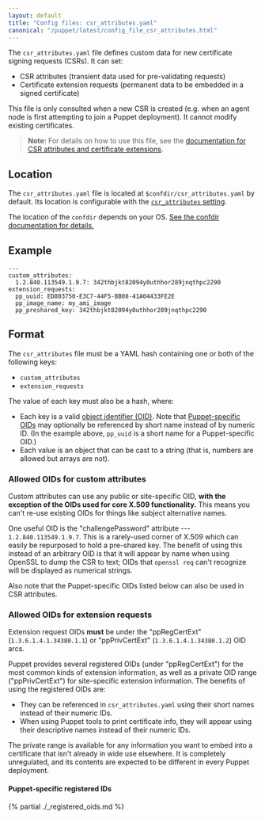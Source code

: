 ```yaml
---
layout: default
title: "Config files: csr_attributes.yaml"
canonical: "/puppet/latest/config_file_csr_attributes.html"
---
```


[csr_attributes]: /puppet/3.8/configuration.html#csrattributes

The `csr_attributes.yaml` file defines custom data for new certificate signing requests (CSRs). It can set:

* CSR attributes (transient data used for pre-validating requests)
* Certificate extension requests (permanent data to be embedded in a signed certificate)

This file is only consulted when a new CSR is created (e.g. when an agent node is first attempting to join a Puppet deployment). It cannot modify existing certificates.

> **Note:** For details on how to use this file, see the [documentation for CSR attributes and certificate extensions](./ssl_attributes_extensions.html).

## Location

The `csr_attributes.yaml` file is located at `$confdir/csr_attributes.yaml` by default. Its location is configurable with the [`csr_attributes` setting][csr_attributes].

The location of the `confdir` depends on your OS. [See the confdir documentation for details.][confdir]

[confdir]: ./dirs_confdir.html

## Example

    ---
    custom_attributes:
      1.2.840.113549.1.9.7: 342thbjkt82094y0uthhor289jnqthpc2290
    extension_requests:
      pp_uuid: ED803750-E3C7-44F5-BB08-41A04433FE2E
      pp_image_name: my_ami_image
      pp_preshared_key: 342thbjkt82094y0uthhor289jnqthpc2290

## Format

The `csr_attributes` file must be a YAML hash containing one or both of the following keys:

* `custom_attributes`
* `extension_requests`

The value of each key must also be a hash, where:

* Each key is a valid [object identifier (OID)](http://en.wikipedia.org/wiki/Object_identifier). Note that [Puppet-specific OIDs][puppet_oids] may optionally be referenced by short name instead of by numeric ID. (In the example above, `pp_uuid` is a short name for a Puppet-specific OID.)
* Each value is an object that can be cast to a string (that is, numbers are allowed but arrays are not).

### Allowed OIDs for custom attributes

Custom attributes can use any public or site-specific OID, **with the exception of the OIDs used for core X.509 functionality.** This means you can't re-use existing OIDs for things like subject alternative names.

One useful OID is the "challengePassword" attribute --- `1.2.840.113549.1.9.7`. This is a rarely-used corner of X.509 which can easily be repurposed to hold a pre-shared key. The benefit of using this instead of an arbitrary OID is that it will appear by name when using OpenSSL to dump the CSR to text; OIDs that `openssl req` can't recognize will be displayed as numerical strings.

Also note that the Puppet-specific OIDs listed below can also be used in CSR attributes.

### Allowed OIDs for extension requests

Extension request OIDs **must** be under the "ppRegCertExt" (`1.3.6.1.4.1.34380.1.1`) or "ppPrivCertExt" (`1.3.6.1.4.1.34380.1.2`) OID arcs.

Puppet provides several registered OIDs (under "ppRegCertExt") for the most common kinds of extension information, as well as a private OID range ("ppPrivCertExt") for site-specific extension information. The benefits of using the registered OIDs are:

* They can be referenced in `csr_attributes.yaml` using their short names instead of their numeric IDs.
* When using Puppet tools to print certificate info, they will appear using their descriptive names instead of their numeric IDs.

The private range is available for any information you want to embed into a certificate that isn't already in wide use elsewhere. It is completely unregulated, and its contents are expected to be different in every Puppet deployment.

[puppet_oids]: #puppet-specific-registered-ids

#### Puppet-specific registered IDs

{% partial ./_registered_oids.md %}
